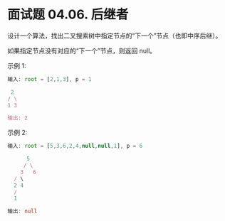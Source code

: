 # 面试题 04.06. 后继者

设计一个算法，找出二叉搜索树中指定节点的“下一个”节点（也即中序后继）。

如果指定节点没有对应的“下一个”节点，则返回 null。

示例 1:

```ts
输入: root = [2,1,3], p = 1

 2
/ \
1 3

输出: 2
```

示例 2:

```ts
输入: root = [5,3,6,2,4,null,null,1], p = 6

      5
     / \
    3   6
  / \
  2 4
  /
  1

输出: null
```
